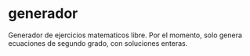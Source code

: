 # generador
Generador de ejercicios matematicos libre.
Por el momento, solo genera ecuaciones de segundo grado, con soluciones enteras.
